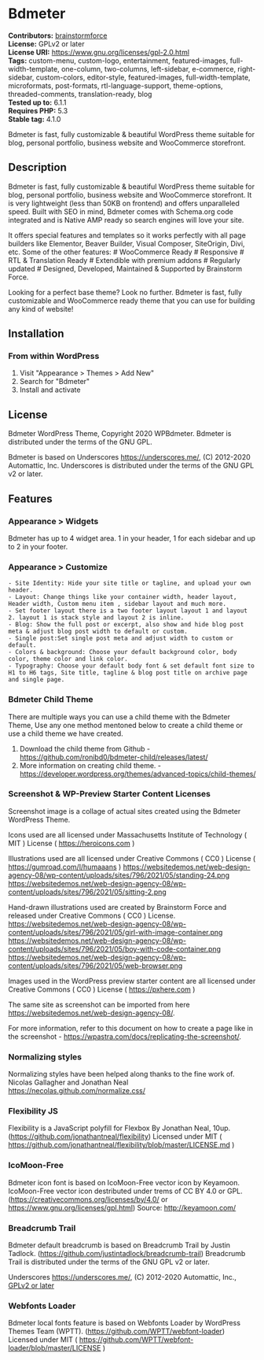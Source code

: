 # Bdmeter #
**Contributors:** [brainstormforce](https://profiles.wordpress.org/ronibd0/)  
**License:** GPLv2 or later  
**License URI:** https://www.gnu.org/licenses/gpl-2.0.html  
**Tags:** custom-menu, custom-logo, entertainment, featured-images, full-width-template, one-column, two-columns, left-sidebar, e-commerce, right-sidebar, custom-colors, editor-style, featured-images, full-width-template, microformats, post-formats, rtl-language-support, theme-options, threaded-comments, translation-ready, blog  
**Tested up to:** 6.1.1  
**Requires PHP:** 5.3  
**Stable tag:** 4.1.0  

Bdmeter is fast, fully customizable & beautiful WordPress theme suitable for blog, personal portfolio, business website and WooCommerce storefront.

## Description ##

Bdmeter is fast, fully customizable & beautiful WordPress theme suitable for blog, personal portfolio, business website and WooCommerce storefront. It is very lightweight (less than 50KB on frontend) and offers unparalleled speed. Built with SEO in mind, Bdmeter comes with Schema.org code integrated and is Native AMP ready so search engines will love your site.

It offers special features and templates so it works perfectly with all page builders like Elementor, Beaver Builder, Visual Composer, SiteOrigin, Divi, etc. Some of the other features: # WooCommerce Ready # Responsive # RTL & Translation Ready # Extendible with premium addons # Regularly updated # Designed, Developed, Maintained & Supported by Brainstorm Force.

Looking for a perfect base theme? Look no further. Bdmeter is fast, fully customizable and WooCommerce ready theme that you can use for building any kind of website!

## Installation ##

### From within WordPress ###
1. Visit "Appearance > Themes > Add New"
2. Search for "Bdmeter"
3. Install and activate

## License ##

Bdmeter WordPress Theme, Copyright 2020 WPBdmeter.
Bdmeter is distributed under the terms of the GNU GPL.

Bdmeter is based on Underscores https://underscores.me/, (C) 2012-2020 Automattic, Inc.
Underscores is distributed under the terms of the GNU GPL v2 or later.

## Features ##

### Appearance > Widgets ###
Bdmeter has up to 4 widget area. 1 in your header, 1 for each sidebar and up to 2 in your footer.

### Appearance > Customize ###
	- Site Identity: Hide your site title or tagline, and upload your own header.
	- Layout: Change things like your container width, header layout, Header width, Custom menu item , sidebar layout and much more.
	- Set footer layout there is a two footer layout layout 1 and layout 2. layout 1 is stack style and layout 2 is inline.
	- Blog: Show the full post or excerpt, also show and hide blog post meta & adjust blog post width to default or custom.
	- Single post:Set single post meta and adjust width to custom or default.
	- Colors & background: Choose your default background color, body color, theme color and link color.
	- Typography: Choose your default body font & set default font size to H1 to H6 tags, Site title, tagline & blog post title on archive page and single page.

### Bdmeter Child Theme ###

There are multiple ways you can use a child theme with the Bdmeter Theme, Use any one method mentoned below to create a child theme or use a child theme we have created.

1. Download the child theme from Github - https://github.com/ronibd0/bdmeter-child/releases/latest/
2. More information on creating child theme. - https://developer.wordpress.org/themes/advanced-topics/child-themes/


### Screenshot & WP-Preview Starter Content Licenses ###

Screenshot image is a collage of actual sites created using the Bdmeter WordPress Theme.

Icons used are all licensed under Massachusetts Institute of Technology ( MIT ) License ( https://heroicons.com )

Illustrations used are all licensed under Creative Commons ( CC0 ) License ( https://gumroad.com/l/humaaans )
https://websitedemos.net/web-design-agency-08/wp-content/uploads/sites/796/2021/05/standing-24.png
https://websitedemos.net/web-design-agency-08/wp-content/uploads/sites/796/2021/05/sitting-2.png

Hand-drawn illustrations used are created by Brainstorm Force and released under Creative Commons ( CC0 ) License.
https://websitedemos.net/web-design-agency-08/wp-content/uploads/sites/796/2021/05/girl-with-image-container.png
https://websitedemos.net/web-design-agency-08/wp-content/uploads/sites/796/2021/05/boy-with-code-container.png
https://websitedemos.net/web-design-agency-08/wp-content/uploads/sites/796/2021/05/web-browser.png

Images used in the WordPress preview starter content are all licensed under Creative Commons ( CC0 ) License ( https://pxhere.com )

The same site as screenshot can be imported from here https://websitedemos.net/web-design-agency-08/.

For more information, refer to this document on how to create a page like in the screenshot - https://wpastra.com/docs/replicating-the-screenshot/.


### Normalizing styles ###

Normalizing styles have been helped along thanks to the fine work of.
Nicolas Gallagher and Jonathan Neal https://necolas.github.com/normalize.css/

### Flexibility JS ###

Flexibility is a JavaScript polyfill for Flexbox By Jonathan Neal, 10up. (https://github.com/jonathantneal/flexibility)
Licensed under MIT ( https://github.com/jonathantneal/flexibility/blob/master/LICENSE.md )

### IcoMoon-Free ###

Bdmeter icon font is based on IcoMoon-Free vector icon by Keyamoon.
IcoMoon-Free vector icon destributed under trems of CC BY 4.0 or GPL. (https://creativecommons.org/licenses/by/4.0/ or https://www.gnu.org/licenses/gpl.html)
Source: http://keyamoon.com/

### Breadcrumb Trail ###

Bdmeter default breadcrumb is based on Breadcrumb Trail by Justin Tadlock. (https://github.com/justintadlock/breadcrumb-trail)
Breadcrumb Trail is distributed under the terms of the GNU GPL v2 or later.

Underscores
https://underscores.me/, (C) 2012-2020 Automattic, Inc., [GPLv2 or later](https://www.gnu.org/licenses/gpl-2.0.html)

### Webfonts Loader ###

Bdmeter local fonts feature is based on Webfonts Loader by WordPress Themes Team (WPTT). (https://github.com/WPTT/webfont-loader)
Licensed under MIT ( https://github.com/WPTT/webfont-loader/blob/master/LICENSE )
